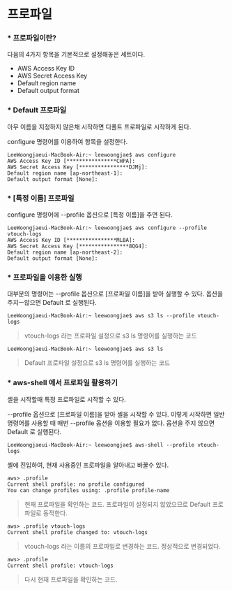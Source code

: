 # 프로파일

### * 프로파일이란?

다음의 4가지 항목을 기본적으로 설정해놓은 세트이다.

* AWS Access Key ID
* AWS Secret Access Key
* Default region name
* Default output format

### * Default 프로파일

아무 이름을 지정하지 않은채 시작하면 디폴트 프로파일로 시작하게 된다.

configure 명령어를 이용하여 항목을 설정한다.

```
LeeWoongjaeui-MacBook-Air:~ leewoongjae$ aws configure
AWS Access Key ID [****************CHPA]: 
AWS Secret Access Key [****************DJMj]: 
Default region name [ap-northeast-1]: 
Default output format [None]: 
```

### * [특정 이름] 프로파일

configure 명령어에 --profile 옵션으로 [특정 이름]을 주면 된다.

```
LeeWoongjaeui-MacBook-Air:~ leewoongjae$ aws configure --profile vtouch-logs
AWS Access Key ID [****************MLBA]: 
AWS Secret Access Key [****************8QG4]: 
Default region name [ap-northeast-2]: 
Default output format [None]: 
```

### * 프로파일을 이용한 실행

대부분의 명령어는 --profile 옵션으로 [프로파일 이름]을 받아 실행할 수 있다.
옵션을 주지ㅡ않으면 Default 로 실행된다.

```
LeeWoongjaeui-MacBook-Air:~ leewoongjae$ aws s3 ls --profile vtouch-logs
```

> vtouch-logs 라는 프로파일 설정으로 s3 ls 명령어를 실행하는 코드

```
LeeWoongjaeui-MacBook-Air:~ leewoongjae$ aws s3 ls
```

> Default 프로파일 설정으로 s3 ls 명령어를 실행하는 코드

### * aws-shell 에서 프로파일 활용하기

셸을 시작할때 특정 프로파일로 시작할 수 있다.

--profile 옵션으로 [프로파일 이름]을 받아 셸을 시작할 수 있다.
이렇게 시작하면 일반 명령어를 사용할 때 매번 --profile 옵션을 이용할 필요가 없다.
옵션을 주지 않으면 Default 로 실행된다.

```
LeeWoongjaeui-MacBook-Air:~ leewoongjae$ aws-shell --profile vtouch-logs
```

셸에 진입하여, 현재 사용중인 프로파일을 알아내고 바꿀수 있다.

```
aws> .profile
Current shell profile: no profile configured
You can change profiles using: .profile profile-name
```

> 현재 프로파일을 확인하는 코드. 프로파일이 설정되지 않았으므로 Default 프로파일로 동작한다.

```
aws> .profile vtouch-logs
Current shell profile changed to: vtouch-logs
```

> vtouch-logs 라는 이름의 프로파일로 변경하는 코드. 정상적으로 변경되었다.

```
aws> .profile
Current shell profile: vtouch-logs
```

> 다시 현재 프로파일을 확인하는 코드.


